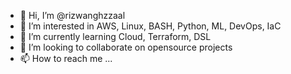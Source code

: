 - 👋 Hi, I’m @rizwanghzzaal
- 👀 I’m interested in AWS, Linux, BASH, Python, ML, DevOps, IaC
- 🌱 I’m currently learning Cloud, Terraform, DSL
- 💞️ I’m looking to collaborate on opensource projects
- 📫 How to reach me ...

<!---
rizwanghzzaal/rizwanghzzaal is a ✨ special ✨ repository because its `README.md` (this file) appears on your GitHub profile.
You can click the Preview link to take a look at your changes.
--->
